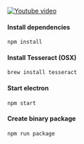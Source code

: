[![Youtube video](https://img.youtube.com/vi/4I7rHNfuXw0/0.jpg)](https://youtu.be/4I7rHNfuXw0)

#### Install dependencies
```
npm install
```

#### Install Tesseract (OSX)
```
brew install tesseract
```

#### Start electron
```
npm start
```

#### Create binary package
```
npm run package
```
